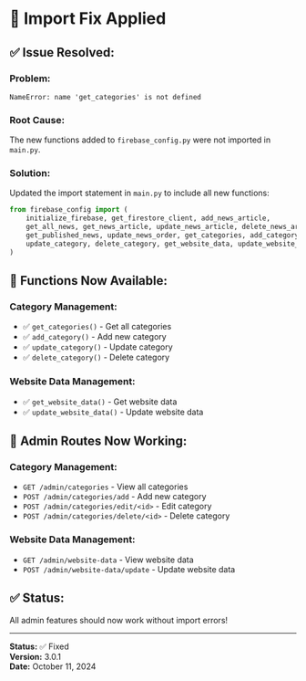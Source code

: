 # 🔧 Import Fix Applied

## ✅ **Issue Resolved:**

### **Problem:**
```
NameError: name 'get_categories' is not defined
```

### **Root Cause:**
The new functions added to `firebase_config.py` were not imported in `main.py`.

### **Solution:**
Updated the import statement in `main.py` to include all new functions:

```python
from firebase_config import (
    initialize_firebase, get_firestore_client, add_news_article, 
    get_all_news, get_news_article, update_news_article, delete_news_article,
    get_published_news, update_news_order, get_categories, add_category,
    update_category, delete_category, get_website_data, update_website_data
)
```

## 🎯 **Functions Now Available:**

### **Category Management:**
- ✅ `get_categories()` - Get all categories
- ✅ `add_category()` - Add new category
- ✅ `update_category()` - Update category
- ✅ `delete_category()` - Delete category

### **Website Data Management:**
- ✅ `get_website_data()` - Get website data
- ✅ `update_website_data()` - Update website data

## 🚀 **Admin Routes Now Working:**

### **Category Management:**
- `GET /admin/categories` - View all categories
- `POST /admin/categories/add` - Add new category
- `POST /admin/categories/edit/<id>` - Edit category
- `POST /admin/categories/delete/<id>` - Delete category

### **Website Data Management:**
- `GET /admin/website-data` - View website data
- `POST /admin/website-data/update` - Update website data

## ✅ **Status:**
All admin features should now work without import errors!

---

**Status:** ✅ Fixed  
**Version:** 3.0.1  
**Date:** October 11, 2024
